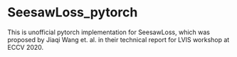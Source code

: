 # SeesawLoss_pytorch
This is unofficial pytorch implementation for SeesawLoss, which was proposed by Jiaqi Wang et. al. in their technical report for LVIS workshop at ECCV 2020.
